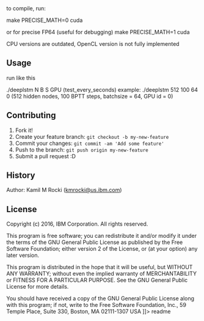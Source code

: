 


<snippet>
  <content><![CDATA[
# Array-LSTM
Technical Report: Recurrent Memory Array Structures
Arxiv 1610414, 11 July 2016
## Installation

to compile, run:

make PRECISE_MATH=0 cuda

or for precise FP64 (useful for debugging)
make PRECISE_MATH=1 cuda
 
CPU versions are outdated, OpenCL version is not fully implemented

## Usage
 
run like this
 
./deeplstm N B S GPU (test_every_seconds)
example: ./deeplstm 512 100 64 0 (512 hidden nodes, 100 BPTT steps, batchsize = 64, GPU id = 0)
 
## Contributing
1. Fork it!
2. Create your feature branch: `git checkout -b my-new-feature`
3. Commit your changes: `git commit -am 'Add some feature'`
4. Push to the branch: `git push origin my-new-feature`
5. Submit a pull request :D
## History
Author: Kamil M Rocki (kmrocki@us.ibm.com)
## License
 Copyright (c) 2016, IBM Corporation. All rights reserved.
 
This program is free software; you can redistribute it and/or modify
it under the terms of the GNU General Public License as published by
the Free Software Foundation; either version 2 of the License, or
(at your option) any later version.

 This program is distributed in the hope that it will be useful,
 but WITHOUT ANY WARRANTY; without even the implied warranty of
 MERCHANTABILITY or FITNESS FOR A PARTICULAR PURPOSE.  See the
 GNU General Public License for more details.
 
 You should have received a copy of the GNU General Public License
 along with this program; if not, write to the Free Software
 Foundation, Inc., 59 Temple Place, Suite 330, Boston, MA  02111-1307 USA
]]></content>
  <tabTrigger>readme</tabTrigger>
</snippet>
